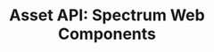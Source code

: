 ---
layout: api.njk
title: 'Asset API: Spectrum Web Components'
displayName: Asset
componentName: asset
tags:
  - component-api
---